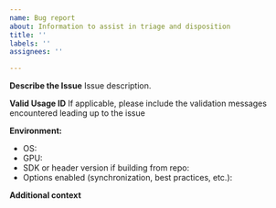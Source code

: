 ```yaml
---
name: Bug report
about: Information to assist in triage and disposition
title: ''
labels: ''
assignees: ''

---
```


**Describe the Issue**
Issue description.

**Valid Usage ID**
If applicable, please include the validation messages encountered leading up to the issue

**Environment:**
 - OS: 
 - GPU:
 - SDK or header version if building from repo:
 - Options enabled (synchronization, best practices, etc.):

**Additional context**
